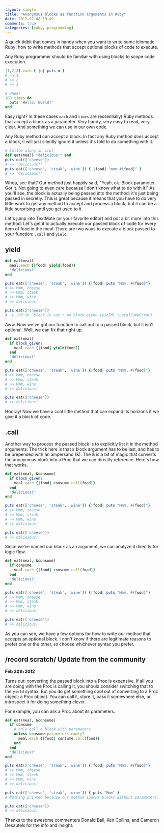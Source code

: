 ```yaml
---
layout: single
title: "Anonymous blocks as function arguments in Ruby"
date: 2012-02-08 19:49
comments: true
categories: [ruby, programming]
---
```


A quick tidbit that comes in handy when you want to write some idiomatic
Ruby: how to write methods that accept optional blocks of code to execute.

<!-- more -->

Any Ruby programmer should be familiar with using blocks to scope code execution.

``` ruby
[1,2,3].each { |n| puts n }
# >> 1
# >> 2
# >> 3
```

``` ruby
# whee!
100.times do
  puts 'Hello, World!'
end
```

Easy right? In these cases `each` and `times` are (essentially) Ruby methods
that accept a block as a parameter. Very handy, very easy to read, very clear.
And something we can use in our own code.

Any Ruby method can accept a block. In fact any Ruby method *does* accept a
block, it will just silently ignore it unless it's told to do something with it.

``` ruby
# follow along in irb!
def eat(meal) "delicious!" end
puts eat(['cheese'])
# => 'delicious!'
puts eat(['cheese', 'steak', 'wine']) { |food| "mmm #{food}" }
# => 'delicious!'
```

Whoa, see that? Our method just happily said, "Yeah, ok. Block parameter. Got
it. Not going to even care because I don't know what to do with it." As you'll
see, the block is actually being passed into the method; it's just being passed
in secretly. This is great because it means that you have to do very little work
to get any method to accept and process a block, but it can be a little
surprising until you get used to it.

Let's jump into TextMate (or your favorite editor) and put a bit more into this
method. Let's get it to actually execute our passed block of code for every item
of food in the meal. There are two ways to execute a block passed to your
function: `.call` and `yield`.

## yield

``` ruby
def eat(meal)
  meal.each {|food| yield(food)}
  'delicious!'
end

puts eat(['cheese', 'steak', 'wine']) {|food| puts "Mmm, #{food}"}
# >> Mmm, cheese
# >> Mmm, steak
# >> Mmm, wine
# >> delicious!

puts eat(['cheese'])
# ~> -:2:in `block in eat': no block given (yield) (LocalJumpError)
```

Aww. Now we've got our function to call out to a passed block, but it isn't
optional. Well, we can fix that right up.

``` ruby
def eat(meal)
  if block_given?
    meal.each {|food| yield(food)}
  end
  'delicious!'
end

puts eat(['cheese', 'steak', 'wine']) {|food| puts "Mmm, #{food}"}
# >> Mmm, cheese
# >> Mmm, steak
# >> Mmm, wine
# >> delicious!

puts eat(['cheese'])
# >> delicious!
```

Hooray! Now we have a cool little method that can expand its horizons if we give
it a block of code.

## .call

Another way to process the passed block is to explicitly list it in
the method arguments. The trick here is that a block argument has to be last,
and has to be prepended with an ampersand (&amp;). The &amp; is a bit of magic
that converts the anonymous block into a Proc that we can directly reference.
Here's how that works.

``` ruby
def eat(meal, &consume)
  if block_given?
    meal.each {|food| consume.call(food)}
  end
  'delicious!'
end

puts eat(['cheese', 'steak', 'wine']) {|food| puts "Mmm, #{food}"}
# >> Mmm, cheese
# >> Mmm, steak
# >> Mmm, wine
# >> delicious!

puts eat(['cheese'])
# >> delicious!
```

Since we've named our block as an argument, we can analyze it directly for logic flow.

``` ruby
def eat(meal, &consume)
  if consume
    meal.each {|food| consume.call(food)}
  end
  'delicious!'
end

puts eat(['cheese', 'steak', 'wine']) {|food| puts "Mmm, #{food}"}
# >> Mmm, cheese
# >> Mmm, steak
# >> Mmm, wine
# >> delicious!

puts eat(['cheese'])
# >> delicious!
```

As you can see, we have a few options for how to write our method that accepts
an optional block. I don't know if there are legitimate reasons to prefer one or
the other, so choose whichever syntax you prefer.

## /record scratch/ Update from the community

**Feb 20th 2012**

Turns out: converting the passed block into a Proc is expensive. If all you are
doing with the Proc is calling it, you should consider switching that to the
`yield` syntax. But you do get something cool out of converting to a Proc
object: a Proc object. You can call it, store it, pass it somewhere else, or
introspect it for doing something clever.

For example, you can ask a Proc about its parameters.

``` ruby
def eat(meal, &consume)
  if consume
    # only call a block with parameters
    unless consume.parameters.empty?
      meal.each {|food| consume.call(food)}
    end
  end
  'delicious!'
end

puts eat(['cheese', 'steak', 'wine']) {|food| puts "Mmm, #{food}"}
# >> Mmm, cheese
# >> Mmm, steak
# >> Mmm, wine
# >> delicious!

puts eat(['cheese', 'steak', 'wine']) { puts "Mmm" }
# Nothing printed because our method spurns blocks without parameters.

puts eat(['cheese'])
# >> delicious!
```

Thanks to the awesome commenters Donald Ball, Ken Collins, and Cameron Desautels
for the info and insight.
